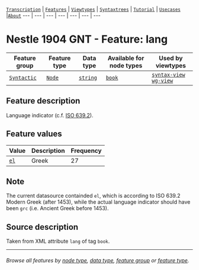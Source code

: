 <a name="start"></a>
[`Transcription`](../transcription.md#start) | [`Features`](README.md#start) | [`Viewtypes`](../viewtypes.md#start) | [`Syntaxtrees`](../syntaxtrees.md#start) | [`Tutorial`](../../tutorial/README.md#start) | [`Usecases`](../usecases/README.md#start) |[`About`](../about.md#start)
---  | --- | --- | --- | --- | --- | ---

# Nestle 1904 GNT - Feature: lang

Feature group | Feature type | Data type | Available for node types | Used by viewtypes
---  | --- | --- | --- | ---
[`Syntactic`](home.md#sytactic-features) | [`Node`](featuresbyfeaturetype.md#node-features) | [`string`](featuresbydatatype.md#string-datatype) | [`book`](bookgroupnodefeatures.md#readme) | [`syntax-view`](../syntax-view.md#start) [`wg-view`](../wg-view.md#start)

## Feature description 

Language indicator (c.f. [ISO 639.2](https://www.loc.gov/standards/iso639-2/php/code_list.php)).

## Feature values 

Value | Description | Frequency
--- | --- | ---
[`el`](https://www.loc.gov/standards/iso639-2/php/langcodes_name.php?iso_639_1=el) | Greek | 27

## Note

The current datasource containded `el`, which is according to ISO 639.2 Modern Greek (after 1453), while the actual language indicator should have been `grc` (i.e. Ancient Greek before 1453).

## Source description

Taken from XML attribute `lang` of tag `book`.

---
###### *Browse all features by [node type](featuresbynodetype.md#start), [data type](featuresbydatatype.md#start), [feature group](featuresbygroup.md#start) or [feature type](featuresbyfeaturetype.md#start).*
